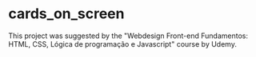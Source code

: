# cards_on_screen
This project was suggested by the "Webdesign Front-end Fundamentos: HTML, CSS, Lógica de programação e Javascript" course by Udemy.
